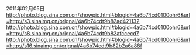 2011年02月05日
http://photo.blog.sina.com.cn/showpic.html#blogid=4a6b74cd0100ohr6&url=http://s3.sinaimg.cn/orignal/4a6b74cdt9b82ad421132
http://photo.blog.sina.com.cn/showpic.html#blogid=4a6b74cd0100ohr6&url=http://s8.sinaimg.cn/orignal/4a6b74cdt9b82afccecd7
http://photo.blog.sina.com.cn/showpic.html#blogid=4a6b74cd0100ohr6&url=http://s16.sinaimg.cn/orignal/4a6b74cdt9b82b2a6a88f
 
 
